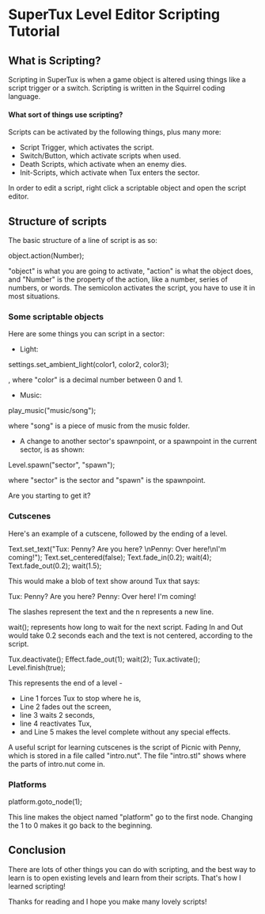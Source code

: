 # SuperTux Level Editor Scripting Tutorial

## What is Scripting?

Scripting in SuperTux is when a game object is altered using things like a script trigger or a switch.  Scripting is written in the Squirrel coding language.

#### What sort of things use scripting?

Scripts can be activated by the following things, plus many more:

* Script Trigger, which activates the script.
* Switch/Button, which activate scripts when used.
* Death Scripts, which activate when an enemy dies.
* Init-Scripts, which activate when Tux enters the sector.

In order to edit a script, right click a scriptable object and open the script editor.

## Structure of scripts

The basic structure of a line of script is as so:

object.action(Number);

"object" is what you are going to activate, "action" is what the object does, and "Number" is the property of the action, like a number, series of numbers, or words. The semicolon activates the script, you have to use it in most situations.

### Some scriptable objects

Here are some things you can script in a sector:

* Light: 

settings.set_ambient_light(color1, color2, color3);

, where "color" is a decimal number between 0 and 1.

* Music: 

play_music(\"music/song\"); 

where "song" is a piece of music from the music folder.

* A change to another sector's spawnpoint, or a spawnpoint in the current sector, is as shown: 

Level.spawn(\"sector\", \"spawn\");

where "sector" is the sector and "spawn" is the spawnpoint.


Are you starting to get it?

### Cutscenes

Here's an example of a cutscene, followed by the ending of a level.

Text.set_text(\"Tux: Penny? Are you here? \\nPenny: Over here!\\nI'm coming!\");
	Text.set_centered(false);
	Text.fade_in(0.2);
	wait(4);
	Text.fade_out(0.2);
	wait(1.5);

This would make a blob of text show around Tux that says:

Tux: Penny? Are you here?
Penny: Over here!
I'm coming!

The slashes represent the text and the n represents a new line.

wait(); represents how long to wait for the next script. Fading In and Out would take 0.2 seconds each and the text is not centered, according to the script.

Tux.deactivate();
Effect.fade_out(1);
wait(2);
Tux.activate();
Level.finish(true);

This represents the end of a level -
* Line 1 forces Tux to stop where he is, 
* Line 2 fades out the screen, 
* line 3 waits 2 seconds, 
* line 4 reactivates Tux, 
* and Line 5 makes the level complete without any special effects.

A useful script for learning cutscenes is the script of Picnic with Penny, which is stored in a file called "intro.nut". The file "intro.stl" shows where the parts of intro.nut come in.

### Platforms

platform.goto_node(1);

This line makes the object named "platform" go to the first node. Changing the 1 to 0 makes it go back to the beginning.

## Conclusion

There are lots of other things you can do with scripting, and the best way to learn is to open existing levels and learn from their scripts. That's how I learned scripting!

Thanks for reading and I hope you make many lovely scripts!
